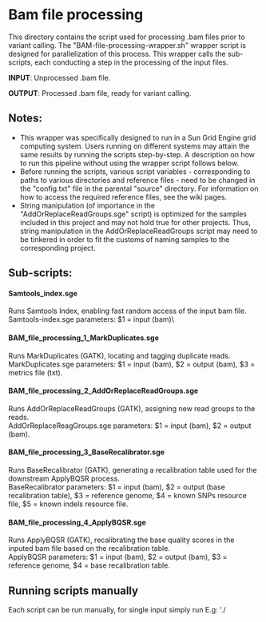 # Bam file processing

This directory contains the script used for processing .bam files prior to variant calling. The "BAM-file-processing-wrapper.sh" wrapper script is designed for parallelization of this process. This wrapper calls the sub-scripts, each conducting a step in the processing of the input files. 

**INPUT**: Unprocessed .bam file.

**OUTPUT**: Processed .bam file, ready for variant calling.

## Notes:
* This wrapper was specifically designed to run in a Sun Grid Engine grid computing system. Users running on different systems may attain the same results by running the scripts step-by-step. A description on how to run this pipeline without using the wrapper script follows below. 
* Before running the scripts, various script variables - corresponding to paths to various directories and reference files - need to be changed in the "config.txt" file in the parental "source" directory. For information on how to access the required reference files, see the wiki pages. 
* String manipulation (of importance in the "AddOrReplaceReadGroups.sge" script) is optimized for the samples included in this project and may not hold true for other projects. Thus, string manipulation in the AddOrReplaceReadGroups script may need to be tinkered in order to fit the customs of naming samples to the corresponding project. 

## Sub-scripts: 

#### Samtools_index.sge
Runs Samtools Index, enabling fast random access of the input bam file.\
Samtools-index.sge parameters: $1 = input (bam)\

#### BAM_file_processing_1_MarkDuplicates.sge
Runs MarkDuplicates (GATK), locating and tagging duplicate reads.\
MarkDuplicates.sge parameters: $1 = input (bam), $2 = output (bam), $3 = metrics file (txt).

#### BAM_file_processing_2_AddOrReplaceReadGroups.sge
Runs AddOrReplaceReadGroups (GATK), assigning new read groups to the reads.\
AddOrReplaceReagGroups.sge parameters: $1 = input (bam), $2 = output (bam).

#### BAM_file_processing_3_BaseRecalibrator.sge
Runs BaseRecalibrator (GATK), generating a recalibration table used for the downstream ApplyBQSR process.\
BaseRecalibrator parameters: $1 = input (bam), $2 = output (base recalibration table), $3 = reference genome, $4 = known SNPs resource file, $5 = known indels resource file. 

#### BAM_file_processing_4_ApplyBQSR.sge
Runs ApplyBQSR (GATK), recalibrating the base quality scores in the inputed bam file based on the recalibration table.\
ApplyBQSR parameters: $1 = input (bam), $2 = output (bam), $3 = reference genome, $4 = base recalibration table.


## Running scripts manually

Each script can be run manually, for single input simply run E.g: './<script> <parameter_1> <parameter_2>'\
For multiple file input the scripts can instead be run through a loop, E.g: 'cat <input_file_list> | while read FILE; do ./<script> <parameter_1> <Parameter2>; done'


The following order applies when running the scripts manually: Samtools index -> MarkDuplicates -> Samtools index -> AddOrReplaceReadGroups -> Samtools index -> BaseRecalibrator -> ApplyBQSR


